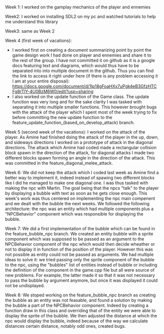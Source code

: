 Week 1: I worked on the gamplay mechanics of the player and ennemies 

Week2: I worked on installing SDL2 on my pc and watched tutorials to help me understand this library

Week3: same as Week 2

Week 4 (first week of vacations): 
- I worked first on creating a document summarizing point by point the game design work I had done on player and ennemies and share it to the rest of the group. I have not committed it on github as it is a google docs featuring text and diagrams, which would thus have to be separated into into multiple document in the github. Thus you can find the link to access it right under here (if there is any problem accessing it I am at your entire disposal):
https://docs.google.com/document/d/1Ip18gFoaHXx7uPgk4eB3GfzHTCFg8rTlY-4U0BzM6W0/edit?usp=sharing
- I also worked on the update function of the Game class. The update function was very long and for the sake clarity I was tasked with separating it into multiple smaller functions. This however brought bugs with the attack of the player which I spent most of the week trying to fix before committing the new update function to the feature_update_function_(based_on_develop_attack) branch.

Week 5 (second week of the vacations): I worked on the attack of the player. As Amine had finished doing the attack of the player in the up, down, and sideways directions I worked on a prototype of attack in the diagonal directions. The attack which Amine had coded made a rectangular collision block spawn in the direction of the attack, for diagonal attacks I made two different blocks spawn forming an angle in the direction of the attack. This was committed in the feature_diagonal_melee_attack.

Week 6: We did not keep the attack which I coded last week as Amine find a better way to implement it, indeed instead of spawing two different blocks like I did he managed to make one diagonal one. I was thus tasked with making the npc with Martin. The goal being that the npcs "talk" to the player by displaying a bubble with text as soon as he gets close enough. This week's work was thus centered on implementing the npc main compenent and we dealt with the bubble the next weeks. We followed the following architecture: the npc was an entity which had multiple components plus a "NPCBehavior" component which was responsible for displaying the bubble.

Week 7: We did a first implementation of the bubble which can be found in the feature_bubble_npc branch. We created an entity bubble with a sprite component which was supposed to be passed as an argument to the NPCBehavior component of the npc which would then decide wheather or not to display it in function of the position of the player. However this was not possible as entity could not be passed as arguments. We had multiple ideas to solve it: we tried passing only the sprite component of the bubble to the npc, using the "bubbles" list of entities instead of bubble or including the definition of the component in the game.cpp file but all were source of new problems. For example, the latter made it so that it was not necessary to pass the bubble by argument anymore, but once it was displayed it could not be undisplayed.

Week 8: We stoped working on the feature_bubble_npc branch as creating the bubble as an entity was not feasable, and found a solution by making the bubble a part of the NPCBehavior component. Indeed by creating a function draw in this class and overriding that of the entity we were able to display the sprite of the bubble. We then adjusted the distance at which the npc would display the bubble, indeed because of the way we calculate distances certain distance, notably odd ones, created bugs.
